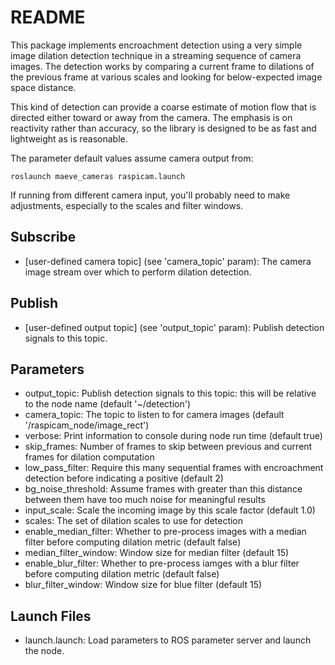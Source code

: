 # README #

This package implements encroachment detection using a very simple image
dilation detection technique in a streaming sequence of camera images. The
detection works by comparing a current frame to dilations of the previous frame
at various scales and looking for below-expected image space distance.

This kind of detection can provide a coarse estimate of motion flow that is
directed either toward or away from the camera. The emphasis is on reactivity
rather than accuracy, so the library is designed to be as fast and lightweight
as is reasonable.

The parameter default values assume camera output from:

    roslaunch maeve_cameras raspicam.launch

If running from different camera input, you'll probably need to make
adjustments, especially to the scales and filter windows.

## Subscribe ##

* \[user-defined camera topic\] (see 'camera\_topic' param): The camera image stream over which to perform dilation detection.

## Publish ##

* \[user-defined output topic\] (see 'output\_topic' param): Publish detection signals to this topic.

## Parameters ##

* output\_topic: Publish detection signals to this topic: this will be relative to the node name (default '~/detection')
* camera\_topic: The topic to listen to for camera images (default '/raspicam\_node/image\_rect')
* verbose: Print information to console during node run time (default true)
* skip\_frames: Number of frames to skip between previous and current frames for dilation computation
* low\_pass\_filter: Require this many sequential frames with encroachment detection before indicating a positive (default 2)
* bg\_noise\_threshold: Assume frames with greater than this distance between them have too much noise for meaningful results
* input\_scale: Scale the incoming image by this scale factor (default 1.0)
* scales: The set of dilation scales to use for detection 
* enable\_median\_filter: Whether to pre-process images with a median filter before computing dilation metric (default false)
* median\_filter\_window: Window size for median filter (default 15)
* enable\_blur\_filter: Whether to pre-process iamges with a blur filter before computing dilation metric (default false)
* blur\_filter\_window: Window size for blue filter (default 15)

## Launch Files ##

* launch.launch: Load parameters to ROS parameter server and launch the node.
